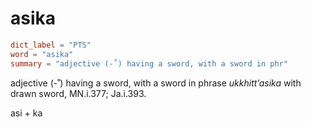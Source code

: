 # asika

``` toml
dict_label = "PTS"
word = "asika"
summary = "adjective (-˚) having a sword, with a sword in phr"
```

adjective (\-˚) having a sword, with a sword in phrase *ukkhitt’asika* with drawn sword, MN.i.377; Ja.i.393.

asi \+ ka

